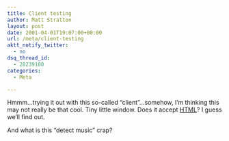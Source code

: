 ```yaml
---
title: Client testing
author: Matt Stratton
layout: post
date: 2001-04-01T19:07:00+00:00
url: /meta/client-testing
aktt_notify_twitter:
  - no
dsq_thread_id:
  - 28239180
categories:
  - Meta

---
```

Hmmm&#8230;trying it out with this so-called &#8220;client&#8221;&#8230;somehow, I&#8217;m thinking this may not really be that cool. Tiny little window. Does it accept [HTML][1]? I guess we&#8217;ll find out.

And what is this &#8220;detect music&#8221; crap?

 [1]: http://www.w3c.org